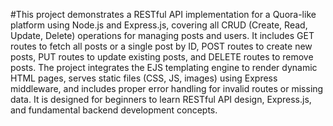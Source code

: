 #This project demonstrates a RESTful API implementation for a Quora-like platform using Node.js and Express.js, covering all CRUD (Create, Read, Update, Delete) operations for managing posts and users. It includes GET routes to fetch all posts or a single post by ID, POST routes to create new posts, PUT routes to update existing posts, and DELETE routes to remove posts. The project integrates the EJS templating engine to render dynamic HTML pages, serves static files (CSS, JS, images) using Express middleware, and includes proper error handling for invalid routes or missing data. It is designed for beginners to learn RESTful API design, Express.js, and fundamental backend development concepts.
